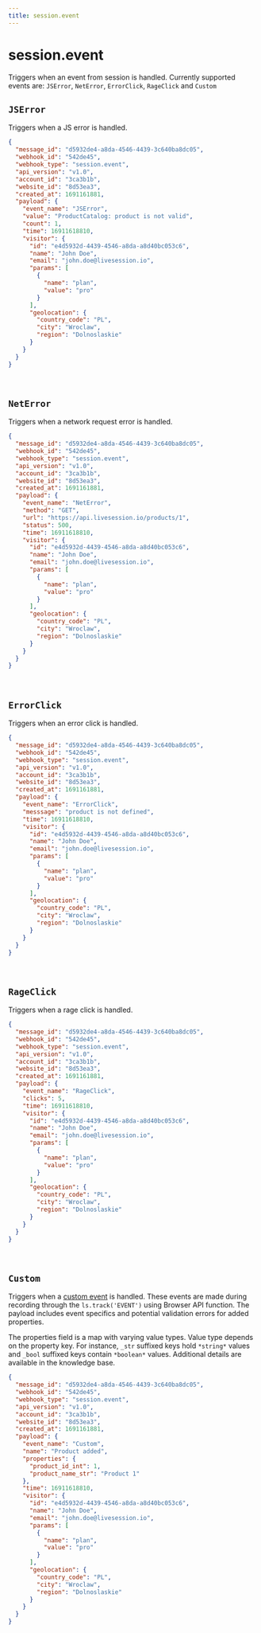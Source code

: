 ```yaml
---
title: session.event
---
```


# session.event

Triggers when an event from session is handled. Currently supported events are:
`JSError`, `NetError`, `ErrorClick`, `RageClick` and `Custom`

## `JSError`
Triggers when a JS error is handled.

```json Example JSError payload
{
  "message_id": "d5932de4-a8da-4546-4439-3c640ba8dc05",
  "webhook_id": "542de45",
  "webhook_type": "session.event",
  "api_version": "v1.0",
  "account_id": "3ca3b1b",
  "website_id": "8d53ea3",
  "created_at": 1691161881,
  "payload": {
    "event_name": "JSError",
    "value": "ProductCatalog: product is not valid",
    "count": 1,
    "time": 16911618810,
    "visitor": {
      "id": "e4d5932d-4439-4546-a8da-a8d40bc053c6",
      "name": "John Doe",
      "email": "john.doe@livesession.io",
      "params": [
        {
          "name": "plan",
          "value": "pro"
        }
      ],
      "geolocation": {
        "country_code": "PL",
        "city": "Wroclaw",
        "region": "Dolnoslaskie"
      }
    }
  }
}
```

&nbsp;

## `NetError`
Triggers when a network request error is handled.

```json Example NetError payload
{
  "message_id": "d5932de4-a8da-4546-4439-3c640ba8dc05",
  "webhook_id": "542de45",
  "webhook_type": "session.event",
  "api_version": "v1.0",
  "account_id": "3ca3b1b",
  "website_id": "8d53ea3",
  "created_at": 1691161881,
  "payload": {
    "event_name": "NetError",
    "method": "GET",
    "url": "https://api.livesession.io/products/1",
    "status": 500,
    "time": 16911618810,
    "visitor": {
      "id": "e4d5932d-4439-4546-a8da-a8d40bc053c6",
      "name": "John Doe",
      "email": "john.doe@livesession.io",
      "params": [
        {
          "name": "plan",
          "value": "pro"
        }
      ],
      "geolocation": {
        "country_code": "PL",
        "city": "Wroclaw",
        "region": "Dolnoslaskie"
      }
    }
  }
}
```

&nbsp;

## `ErrorClick`
Triggers when an error click is handled.

```json Example ErrorClick payload
{
  "message_id": "d5932de4-a8da-4546-4439-3c640ba8dc05",
  "webhook_id": "542de45",
  "webhook_type": "session.event",
  "api_version": "v1.0",
  "account_id": "3ca3b1b",
  "website_id": "8d53ea3",
  "created_at": 1691161881,
  "payload": {
    "event_name": "ErrorClick",
    "messsage": "product is not defined",
    "time": 16911618810,
    "visitor": {
      "id": "e4d5932d-4439-4546-a8da-a8d40bc053c6",
      "name": "John Doe",
      "email": "john.doe@livesession.io",
      "params": [
        {
          "name": "plan",
          "value": "pro"
        }
      ],
      "geolocation": {
        "country_code": "PL",
        "city": "Wroclaw",
        "region": "Dolnoslaskie"
      }
    }
  }
}
```

&nbsp;

## `RageClick`
Triggers when a rage click is handled.

```json exmple RageClick payload
{
  "message_id": "d5932de4-a8da-4546-4439-3c640ba8dc05",
  "webhook_id": "542de45",
  "webhook_type": "session.event",
  "api_version": "v1.0",
  "account_id": "3ca3b1b",
  "website_id": "8d53ea3",
  "created_at": 1691161881,
  "payload": {
    "event_name": "RageClick",
    "clicks": 5,
    "time": 16911618810,
    "visitor": {
      "id": "e4d5932d-4439-4546-a8da-a8d40bc053c6",
      "name": "John Doe",
      "email": "john.doe@livesession.io",
      "params": [
        {
          "name": "plan",
          "value": "pro"
        }
      ],
      "geolocation": {
        "country_code": "PL",
        "city": "Wroclaw",
        "region": "Dolnoslaskie"
      }
    }
  }
}
```

&nbsp;

## `Custom`
Triggers when a [custom event](https://help.livesession.io/en/articles/8496404-custom-events) is handled.
These events are made during recording through the `ls.track('EVENT')` using Browser API function.
The payload includes event specifics and potential validation errors for added properties.

The properties field is a map with varying value types.
Value type depends on the property key. For instance, `_str` suffixed keys hold `*string*` values and `_bool` suffixed keys contain `*boolean*` values.
Additional details are available in the knowledge base.

```json Example Custom paylod
{
  "message_id": "d5932de4-a8da-4546-4439-3c640ba8dc05",
  "webhook_id": "542de45",
  "webhook_type": "session.event",
  "api_version": "v1.0",
  "account_id": "3ca3b1b",
  "website_id": "8d53ea3",
  "created_at": 1691161881,
  "payload": {
    "event_name": "Custom",
    "name": "Product added",
    "properties": {
      "product_id_int": 1,
      "product_name_str": "Product 1"
    },
    "time": 16911618810,
    "visitor": {
      "id": "e4d5932d-4439-4546-a8da-a8d40bc053c6",
      "name": "John Doe",
      "email": "john.doe@livesession.io",
      "params": [
        {
          "name": "plan",
          "value": "pro"
        }
      ],
      "geolocation": {
        "country_code": "PL",
        "city": "Wroclaw",
        "region": "Dolnoslaskie"
      }
    }
  }
}
```
